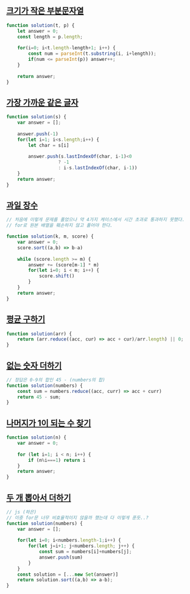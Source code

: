 ## [크기가 작은 부분문자열](https://school.programmers.co.kr/learn/courses/30/lessons/147355)

```js
function solution(t, p) {
    let answer = 0;
    const length = p.length;
    
    for(i=0; i<t.length-length+1; i++) {
        const num = parseInt(t.substring(i, i+length));
        if(num <= parseInt(p)) answer++;
    }
    
    return answer;
}
```

## [가장 가까운 같은 글자](https://school.programmers.co.kr/learn/courses/30/lessons/142086)

```js
function solution(s) {
    var answer = [];
    
    answer.push(-1)
    for(let i=1; i<s.length;i++) {
        let char = s[i]
       
        answer.push(s.lastIndexOf(char, i-1)<0 
                   ? -1
                   : i-s.lastIndexOf(char, i-1))
    }
    return answer;
}
```

## [과일 장수](https://school.programmers.co.kr/learn/courses/30/lessons/135808)

```js
// 처음에 이렇게 문제를 풀었으나 약 4가지 케이스에서 시간 초과로 통과하지 못했다.
// for로 원본 배열을 훼손하지 않고 풀어야 한다.

function solution(k, m, score) {
    var answer = 0;
    score.sort((a,b) => b-a)
    
    while (score.length >= m) {  
        answer += (score[m-1] * m)
        for(let i=0; i < m; i++) {
            score.shift()
        }
    }
    return answer;
}
```

## [평균 구하기](https://school.programmers.co.kr/learn/courses/30/lessons/12944)

```js
function solution(arr) {
    return (arr.reduce((acc, cur) => acc + cur)/arr.length) || 0;
}
```

## [없는 숫자 더하기](https://school.programmers.co.kr/learn/courses/30/lessons/86051)

```js
// 정답은 0-9의 합인 45 - (numbers의 합)
function solution(numbers) {   
    const sum = numbers.reduce((acc, curr) => acc + curr)
    return 45 - sum;
}
```

## [나머지가 1이 되는 수 찾기](https://school.programmers.co.kr/learn/courses/30/lessons/87389)

```js
function solution(n) {
    var answer = 0;
    
    for (let i=1; i < n; i++) {
        if (n%i===1) return i
    }
    return answer;
}
```

## [두 개 뽑아서 더하기](https://school.programmers.co.kr/learn/courses/30/lessons/68644)

```js
// js (하은)
// 이중 for문 너무 비효율적이지 않을까 했는데 다 이렇게 푼듯..?
function solution(numbers) {
    var answer = [];
  
    for(let i=0; i<numbers.length-1;i++) {
        for(let j=i+1; j<numbers.length; j++) {
            const sum = numbers[i]+numbers[j];
            answer.push(sum)
        }
    }
    const solution = [...new Set(answer)]
    return solution.sort((a,b) => a-b);
}
```
